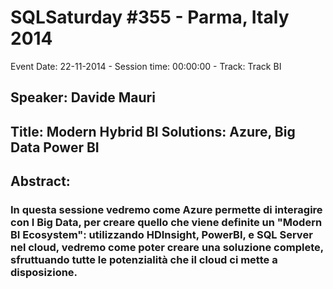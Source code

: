 # SQLSaturday #355 - Parma, Italy 2014
Event Date: 22-11-2014 - Session time: 00:00:00 - Track: Track BI
## Speaker: Davide Mauri
## Title: Modern Hybrid BI Solutions: Azure, Big Data  Power BI
## Abstract:
### In questa sessione vedremo come Azure permette di interagire con I Big Data, per creare quello che viene definite un "Modern BI Ecosystem": utilizzando HDInsight, PowerBI, e SQL Server nel cloud, vedremo come poter creare una soluzione complete, sfruttuando tutte le potenzialità che il cloud ci mette a disposizione.
